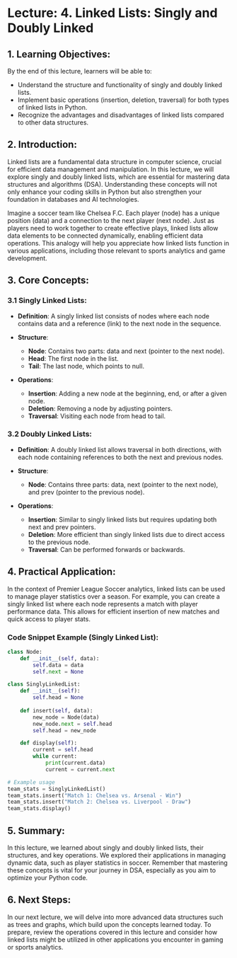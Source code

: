 # Lecture: 4. Linked Lists: Singly and Doubly Linked

## 1. Learning Objectives:
By the end of this lecture, learners will be able to:
- Understand the structure and functionality of singly and doubly linked lists.
- Implement basic operations (insertion, deletion, traversal) for both types of linked lists in Python.
- Recognize the advantages and disadvantages of linked lists compared to other data structures.

## 2. Introduction:
Linked lists are a fundamental data structure in computer science, crucial for efficient data management and manipulation. In this lecture, we will explore singly and doubly linked lists, which are essential for mastering data structures and algorithms (DSA). Understanding these concepts will not only enhance your coding skills in Python but also strengthen your foundation in databases and AI technologies.

Imagine a soccer team like Chelsea F.C. Each player (node) has a unique position (data) and a connection to the next player (next node). Just as players need to work together to create effective plays, linked lists allow data elements to be connected dynamically, enabling efficient data operations. This analogy will help you appreciate how linked lists function in various applications, including those relevant to sports analytics and game development.

## 3. Core Concepts:

### 3.1 Singly Linked Lists:
- **Definition**: A singly linked list consists of nodes where each node contains data and a reference (link) to the next node in the sequence.
- **Structure**:
  - **Node**: Contains two parts: data and next (pointer to the next node).
  - **Head**: The first node in the list.
  - **Tail**: The last node, which points to null.
  
- **Operations**:
  - **Insertion**: Adding a new node at the beginning, end, or after a given node.
  - **Deletion**: Removing a node by adjusting pointers.
  - **Traversal**: Visiting each node from head to tail.

### 3.2 Doubly Linked Lists:
- **Definition**: A doubly linked list allows traversal in both directions, with each node containing references to both the next and previous nodes.
- **Structure**:
  - **Node**: Contains three parts: data, next (pointer to the next node), and prev (pointer to the previous node).
  
- **Operations**:
  - **Insertion**: Similar to singly linked lists but requires updating both next and prev pointers.
  - **Deletion**: More efficient than singly linked lists due to direct access to the previous node.
  - **Traversal**: Can be performed forwards or backwards.

## 4. Practical Application:
In the context of Premier League Soccer analytics, linked lists can be used to manage player statistics over a season. For example, you can create a singly linked list where each node represents a match with player performance data. This allows for efficient insertion of new matches and quick access to player stats.

### Code Snippet Example (Singly Linked List):
```python
class Node:
    def __init__(self, data):
        self.data = data
        self.next = None

class SinglyLinkedList:
    def __init__(self):
        self.head = None
    
    def insert(self, data):
        new_node = Node(data)
        new_node.next = self.head
        self.head = new_node

    def display(self):
        current = self.head
        while current:
            print(current.data)
            current = current.next

# Example usage
team_stats = SinglyLinkedList()
team_stats.insert("Match 1: Chelsea vs. Arsenal - Win")
team_stats.insert("Match 2: Chelsea vs. Liverpool - Draw")
team_stats.display()
```

## 5. Summary:
In this lecture, we learned about singly and doubly linked lists, their structures, and key operations. We explored their applications in managing dynamic data, such as player statistics in soccer. Remember that mastering these concepts is vital for your journey in DSA, especially as you aim to optimize your Python code.

## 6. Next Steps:
In our next lecture, we will delve into more advanced data structures such as trees and graphs, which build upon the concepts learned today. To prepare, review the operations covered in this lecture and consider how linked lists might be utilized in other applications you encounter in gaming or sports analytics.